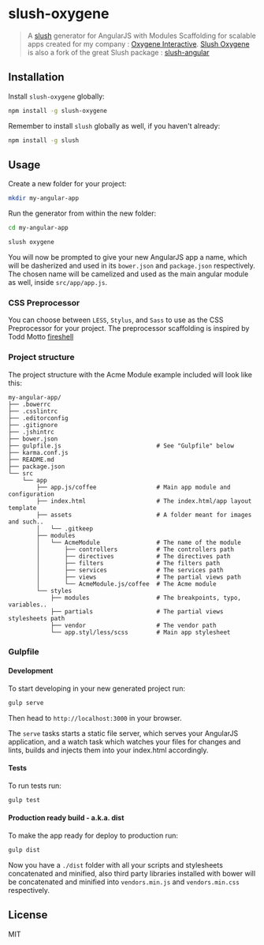 slush-oxygene
==============

> A [slush](http://slushjs.github.io) generator for AngularJS with Modules Scaffolding for scalable apps created for my company : [Oxygene Interactive](http://www.oxygene-interactive.com/).
> [Slush Oxygene](https://github.com/Argetloum/slush-oxygene) is also a fork of the great Slush package : [slush-angular](https://github.com/slushjs/slush-angular)

## Installation

Install `slush-oxygene` globally:

```bash
npm install -g slush-oxygene
```

Remember to install `slush` globally as well, if you haven't already:

```bash
npm install -g slush
```

## Usage

Create a new folder for your project:

```bash
mkdir my-angular-app
```

Run the generator from within the new folder:

```bash
cd my-angular-app

slush oxygene
```

You will now be prompted to give your new AngularJS app a name, which will be dasherized and used in its `bower.json` and `package.json` respectively. The chosen name will be camelized and used as the main angular module as well, inside `src/app/app.js`.

### CSS Preprocessor

You can choose between `LESS`, `Stylus`, and `Sass` to use as the CSS Preprocessor for your project.
The preprocessor scaffolding is inspired by Todd Motto [fireshell](https://github.com/toddmotto/fireshell)

### Project structure

The project structure with the Acme Module example included will look like this:

```
my-angular-app/
├── .bowerrc
├── .csslintrc
├── .editorconfig
├── .gitignore
├── .jshintrc
├── bower.json
├── gulpfile.js                           # See "Gulpfile" below
├── karma.conf.js
├── README.md
├── package.json
└── src
    └── app
        ├── app.js/coffee                 # Main app module and configuration
        ├── index.html                    # The index.html/app layout template
        ├── assets                        # A folder meant for images and such..
        │   └── .gitkeep
        ├── modules
        │   └── AcmeModule                # The name of the module
        │       ├── controllers           # The controllers path
        │       ├── directives            # The directives path
        │       ├── filters               # The filters path
        │       ├── services              # The services path
        │       ├── views                 # The partial views path
        │       └── AcmeModule.js/coffee  # The Acme module
        └── styles
            ├── modules                   # The breakpoints, typo, variables..
            ├── partials                  # The partial views stylesheets path
            ├── vendor                    # The vendor path
            └── app.styl/less/scss        # Main app stylesheet
```

### Gulpfile

#### Development

To start developing in your new generated project run:

```bash
gulp serve
```

Then head to `http://localhost:3000` in your browser.

The `serve` tasks starts a static file server, which serves your AngularJS application, and a watch task which watches your files for changes and lints, builds and injects them into your index.html accordingly.

#### Tests

To run tests run:

```bash
gulp test
```

#### Production ready build - a.k.a. dist

To make the app ready for deploy to production run:

```bash
gulp dist
```

Now you have a `./dist` folder with all your scripts and stylesheets concatenated and minified, also third party libraries installed with bower will be concatenated and minified into `vendors.min.js` and `vendors.min.css` respectively.

## License

MIT
